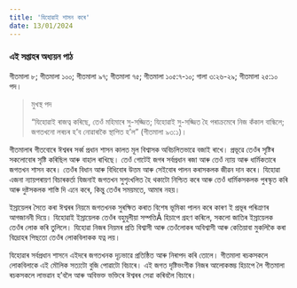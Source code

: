 ```yaml
---
title: 'যিহোৱাই শাসন কৰে'
date: 13/01/2024
---
```


### এই সপ্তাহৰ অধ্যয়ন পাঠ
গীতমালা ৮; গীতমালা ১০০; গীতমালা ৯৭; গীতমালা ৭৫; গীতমালা ১০৫:৭-১০; গালা ৩:২৬-২৯; গীতমালা ২৫:১০ পদ।

> <p>মুখস্থ পদ</p>
> “যিহোৱাই ৰাজত্ব কৰিছে, তেওঁ মহিমাৰে সু-সজ্জিত; যিহোৱাই সু-সজ্জিত হৈ পৰাক্ৰমেৰে নিজ কঁকাল বান্ধিলে; জগতখনো লৰচৰ হ’ব নোৱাৰাকৈ স্থাপিত হ’ল” (গীতমালা ৯৩:১)।

গীতমালাৰ গীতবোৰে ঈশ্বৰৰ সৰ্ব্ব প্ৰধান শাসন কালত মূল বিশ্বাসক অবিচলিতভাৱে বজাই ৰাখে। প্ৰভূৱে তেওঁৰ সৃষ্টিৰ সকলোবোৰ সৃষ্টি কৰিছিল আৰু বাহাল ৰাখিছে। তেওঁ গোটেই জগৰ সৰ্বপ্ৰধান ৰজা আৰু তেওঁ ন্যায় আৰু ধাৰ্মিকতাৰে জগতখন শাসন কৰে। তেওঁৰ বিধান আৰু বিধিবোৰ উত্তম আৰু সেইবোৰ পালন কৰাসকলক জীৱন দান কৰে। যিহোৱা এজনা ন্যায়পৰায়ণ বিচাৰকৰ্তা যিজনাই জগতখন সুশৃংখলিত হৈ থকাটো নিশ্চিত কৰে আৰু তেওঁ ধাৰ্মিকসকলক পুৰস্কৃত কৰি আৰু দুষ্টসকলক শাস্তি দি এনে কৰে, কিন্তু তেওঁৰ সময়মতে, আমাৰ নহয়।

ইস্ৰায়েলৰ সৈতে কৰা ঈশ্বৰৰ নিয়মে জগতখনক সুৰক্ষিত কৰাত বিশেষ ভূমিকা পালন কৰে কাৰণ ই প্ৰভূৰ পৰিত্ৰাণৰ আগজাননী দিয়ে। যিহোৱাই ইস্ৰায়েলক তেওঁৰ বহুমূলীয়া সম্পত্তিÃ হিচাপে গ্ৰহণ কৰিলে, সকলো জাতিৰ ইস্ৰায়েলক তেওঁৰ লোক কৰি তুলিলে। যিহোৱা নিজৰ নিয়মৰ প্ৰতি বিশ্বাসী আৰু তেওঁলোকৰ অবিশ্বাসী আৰু কেতিয়াবা মুকলিকৈ কৰা বিদ্ৰোহৰ পিছতো তেওঁৰ লোকবিলাকক যত্ন লয়।

যিহোৱাৰ সৰ্বপ্ৰধান শাসনে এইদৰে জগতখনক দৃঢ়ভাৱে প্ৰতিষ্ঠিত আৰু নিৰাপদ কৰি তোলে। গীতমালা ৰচকসকলে লোকবিলাকে এই মৌলিক সত্যটো বুজি পোৱাটো বিচাৰে। এই জগত দৃষ্টিভংগীক নিজৰ আলোকস্তম্ভ হিচাপে লৈ গীতমালা ৰচকসকলে লাভৱান হ’বলৈ আৰু অবিভক্ত ভক্তিৰে ঈশ্বৰৰ সেৱা কৰিবলৈ বিচাৰে।